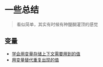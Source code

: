 # 一些总结

> 看似简单，其实有时候有种醍醐灌顶的感觉

## 变量
- [学会用变量存储上下文需要用到的值](method_storage_value.md)
- [用变量替代重复出现的值](method_variables.md)

